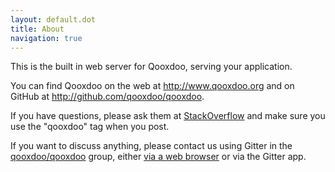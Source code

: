 ```yaml
---
layout: default.dot
title: About
navigation: true
---
```


This is the built in web server for Qooxdoo, serving your application.

You can find Qooxdoo on the web at http://www.qooxdoo.org and on GitHub  at http://github.com/qooxdoo/qooxdoo.  

If you have questions, please ask them at [StackOverflow](https://stackoverflow.com/questions/tagged/qooxdoo) and make sure you use the "qooxdoo" tag when you post.

If you want to discuss anything, please contact us using Gitter in the [qooxdoo/qooxdoo](http://gitter.im/qooxdoo/qooxdoo) group, either [via a web browser](http://gitter.im/qooxdoo/qooxdoo) or via the Gitter app.

